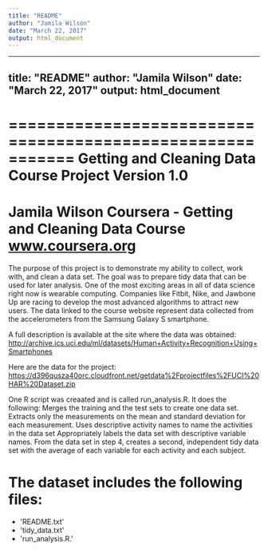 ```yaml
---
title: "README"
author: "Jamila Wilson"
date: "March 22, 2017"
output: html_document
---
```


---
title: "README"
author: "Jamila Wilson"
date: "March 22, 2017"
output: html_document
---

===========================================================
Getting and Cleaning Data Course Project
Version 1.0 
===========================================================
Jamila Wilson
Coursera - Getting and Cleaning Data Course
www.coursera.org
===========================================================
The purpose of this project is to demonstrate my ability to collect, work with, and clean a data set.
The goal was to prepare tidy data that can be used for later analysis.
One of the most exciting areas in all of data science right now is wearable computing. 
Companies like Fitbit, Nike, and Jawbone Up are racing to develop the most advanced algorithms to attract new users.
The data linked to the course website represent data collected from the accelerometers from the Samsung Galaxy S smartphone.

A full description is available at the site where the data was obtained:
http://archive.ics.uci.edu/ml/datasets/Human+Activity+Recognition+Using+Smartphones 

Here are the data for the project:
https://d396qusza40orc.cloudfront.net/getdata%2Fprojectfiles%2FUCI%20HAR%20Dataset.zip 

One R script was creaated and is called run_analysis.R. It does the following: 
Merges the training and the test sets to create one data set.
Extracts only the measurements on the mean and standard deviation for each measurement. 
Uses descriptive activity names to name the activities in the data set
Appropriately labels the data set with descriptive variable names. 
From the data set in step 4, creates a second, independent tidy data set with the average of each variable for each activity and each subject.

The dataset includes the following files:
=========================================

- 'README.txt'
- 'tidy_data.txt'
- 'run_analysis.R.'
